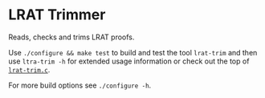 # LRAT Trimmer

Reads, checks and trims LRAT proofs.

Use `./configure && make test` to build and test the tool `lrat-trim` and then use `ltra-trim -h`
for extended usage information or check out the top of [`lrat-trim.c`](lrat-trim.c).

For more build options see `./configure -h`.
